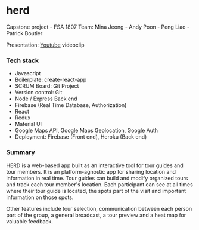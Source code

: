 # herd

Capstone project - FSA 1807
Team: Mina Jeong - Andy Poon - Peng Liao - Patrick Boutier

Presentation: [Youtube](https://www.youtube.com/watch?v=IgOtVFTctvk&list=PLx0iOsdUOUmkPQ6KrQya18cevlXmmAckQ&index=3&t=0s) videoclip

### Tech stack

- Javascript
- Boilerplate: create-react-app
- SCRUM Board: Git Project
- Version control: Git
- Node / Express Back end
- Firebase (Real Time Database, Authorization)
- React
- Redux
- Material UI
- Google Maps API, Google Maps Geolocation, Google Auth
- Deployment: Firebase (Front end), Heroku (Back end)

### Summary

HERD is a web-based app built as an interactive tool for tour guides and tour members.
It is an platform-agnostic app for sharing location and information in real time.
Tour guides can build and modify organized tours and track each tour member's location. Each participant can see at all times where their tour guide is located, the spots part of the visit and important
information on those spots.

Other features include tour selection, communication between each person part of the group, a general broadcast, a tour preview and a heat map for valuable feedback.

